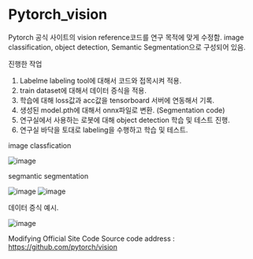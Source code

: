 # Pytorch_vision
Pytorch 공식 사이트의 vision reference코드를 연구 목적에 맞게 수정함.
image classification, object detection, Semantic Segmentation으로 구성되어 있음.

진행한 작업
1. Labelme labeling tool에 대해서 코드와 접목시켜 적용.
2. train dataset에 대해서 데이터 증식을 적용.
3. 학습에 대해 loss값과 acc값을 tensorboard 서버에 연동해서 기록.
4. 생성된 model.pth에 대해서 onnx파일로 변환. (Segmentation code)
5. 연구실에서 사용하는 로봇에 대해 object detection 학습 및 테스트 진행.
6. 연구실 바닥을 토대로 labeling을 수행하고 학습 및 테스트.

image classfication

![image](https://github.com/user-attachments/assets/e6c8bff9-b501-433c-82b1-2fbd68237e2d)

segmantic segmentation

![image](https://github.com/user-attachments/assets/fb484b2c-451f-4a3d-bae8-3f333af9ad7f)
![image](https://github.com/user-attachments/assets/7d8488c2-84bb-41b0-a24d-6d57b7022efd)

데이터 증식 예시.

![image](https://github.com/user-attachments/assets/1be99300-e0bd-4564-958b-14dd4711548c)


Modifying Official Site Code
Source code address : https://github.com/pytorch/vision
